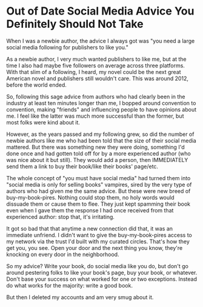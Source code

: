 # Out of Date Social Media Advice You Definitely Should Not Take

When I was a newbie author, the advice I always got was "you need a large social media following for publishers to like you."

As a newbie author, I very much wanted publishers to like me, but at the time I also had maybe five followers on average across three platforms. With that slim of a following, I heard, my novel could be the next great American novel and publishers still wouldn't care. This was around 2012, before the world ended.

So, following this sage advice from authors who had clearly been in the industry at least ten minutes longer than me, I bopped around convention to convention, making "friends" and influencing people to have opinions about me. I feel like the latter was much more successful than the former, but most folks were kind about it.

However, as the years passed and my following grew, so did the number of newbie authors like me who had been told that the size of their social media mattered. But there was something new they were doing, something I'd done once and had gotten told off for by a more experienced author (who was nice about it but still). They would add a person, then IMMEDIATELY send them a link to buy their book/like their books' page/etc. 

The whole concept of "you must have social media" had turned them into "social media is only for selling books" vampires, sired by the very type of authors who had given me the same advice. But these were new breed of buy-my-book-pires. Nothing could stop them, no holy words would dissuade them or cause them to flee. They just kept spamming their book even when I gave them the response I had once received from that experienced author: stop that, it's irritating.

It got so bad that that anytime a new connection did that, it was an immediate unfriend. I didn't want to give the buy-my-book-pires access to my network via the trust I'd built with my curated circles. That's how they get you, you see. Open your door and the next thing you know, they're knocking on every door in the neighborhood.

So my advice? Write your book, do social media like you do, but don't go around pestering folks to like your book's page, buy your book, or whatever. Don't base your success on what worked for one or two exceptions. Instead do what works for the majority: write a good book.

But then I deleted my accounts and am very smug about it.
